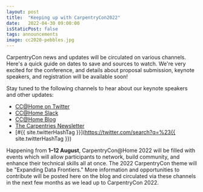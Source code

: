 ```yaml
---
layout: post
title:  "Keeping up with CarpentryCon2022"
date:   2022-04-30 09:00:00
isStaticPost: false
tags: announcements
image: cc2020-pebbles.jpg
---
```


CarpentryCon news and updates will be circulated on various channels. Here's a quick guide on dates to save and sources to watch. 
We're very excited for the conference, and details about proposal submission, keynote speakers, and registration will be available soon! 

Stay tuned to the following channels to hear about our keynote speakers and other updates:

- [CC@Home on Twitter](https://twitter.com/carpentrycon)
- [CC@Home Slack](https://app.slack.com/accept-shared-channel/T0E80GCKS/I039V9V3JAU/enQtMzMzNTMzNTEyMDM2OC0xZmYyZGQ3MWU0ZjdkNGNjODU0YzQ5NWQ2MjYwYzk4Yjk1NDA2NmRlMjk5N2ZmYWY5MmZjNTU0M2NkYWQyMWUw)
- [CC@Home Blog](https://2022.carpentrycon.org/blog/)
- [The Carpentries Newsletter](https://carpentries.org/newsletter/)
- [#{{ site.twitterHashTag }}](https://twitter.com/search?q=%23{{ site.twitterHashTag }})

Happening from **1&ndash;12 August**, CarpentryCon@Home 2022 will be filled with events which will allow participants to network, build community, and enhance their technical skills all at once.
The 2022 CarpentryCon theme will be "Expanding Data Frontiers." More information and opportunities to contribute will be posted here on the blog and circulated via these channels in the next few months as we lead up to CarpentryCon 2022. 